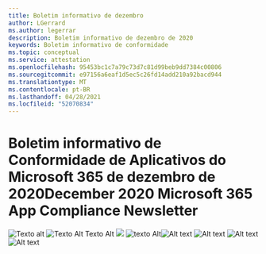 ```yaml
---
title: Boletim informativo de dezembro
author: LGerrard
ms.author: legerrar
description: Boletim informativo de dezembro de 2020
keywords: Boletim informativo de conformidade
ms.topic: conceptual
ms.service: attestation
ms.openlocfilehash: 95453bc1c7a79c73d7c81d99beb9dd7384c00806
ms.sourcegitcommit: e97156a6eaf1d5ec5c26fd14add210a92bacd944
ms.translationtype: MT
ms.contentlocale: pt-BR
ms.lasthandoff: 04/28/2021
ms.locfileid: "52070834"
---
```

# <a name="december-2020-microsoft-365-app-compliance-newsletter"></a><span data-ttu-id="cd371-104">Boletim informativo de Conformidade de Aplicativos do Microsoft 365 de dezembro de 2020</span><span class="sxs-lookup"><span data-stu-id="cd371-104">December 2020 Microsoft 365 App Compliance Newsletter</span></span>

<span data-ttu-id="cd371-105">![Texto alt ](../media/Dec01.PNG)
 ![ Texto Alt Texto Alt ](../media/Dec02.PNG)
 ![ ](../media/Dec03.PNG)
 ![ texto Alt](../media/Dec04.PNG)</span><span class="sxs-lookup"><span data-stu-id="cd371-105">![Alt text](../media/Dec01.PNG)
![Alt text](../media/Dec02.PNG)
![Alt text](../media/Dec03.PNG)
![Alt text](../media/Dec04.PNG)</span></span>

